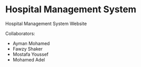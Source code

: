 # Hospital Management System
Hospital Management System Website

Collaborators:
  - Ayman Mohamed 
  - Fawzy Shaker
  - Mostafa Youssef
  - Mohamed Adel
